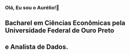 ### Olá, Eu sou o Aurélio!👋
## Bacharel em Ciências Econômicas pela Universidade Federal de Ouro Preto
## e Analista de Dados.

<!--
**AurelioDiniz/AurelioDiniz** is a ✨ _special_ ✨ repository because its `README.md` (this file) appears on your GitHub profile.

Here are some ideas to get you started:

- 🔭 I’m currently working on ...
- 🌱 I’m currently learning ...
- 👯 I’m looking to collaborate on ...
- 🤔 I’m looking for help with ...
- 💬 Ask me about ...
- 📫 How to reach me: ...
- 😄 Pronouns: ...
- ⚡ Fun fact: ...
-->
